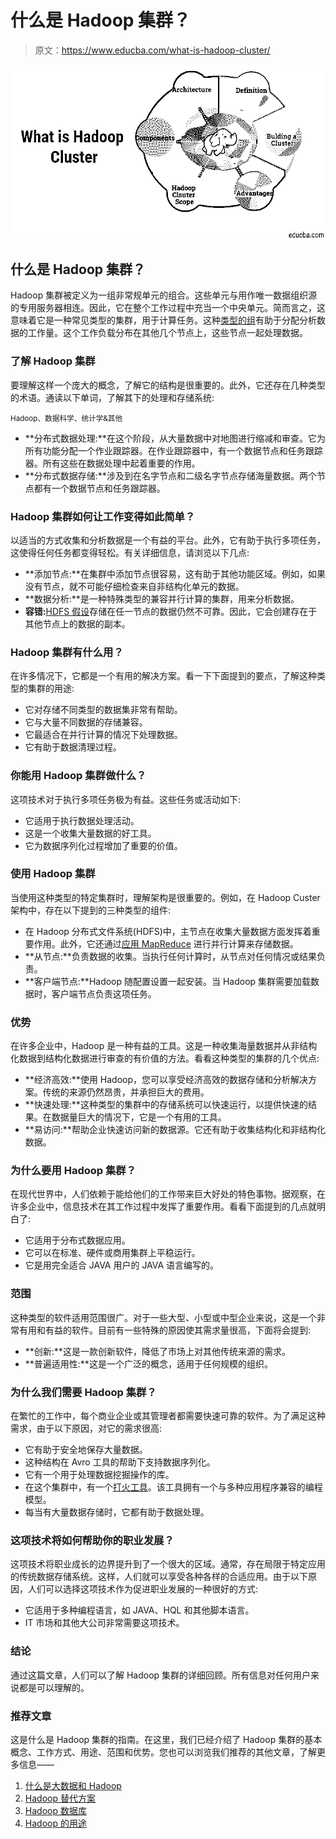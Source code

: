 # 什么是 Hadoop 集群？

> 原文：<https://www.educba.com/what-is-hadoop-cluster/>

![what is hadoop cluster](img/0bf2fc4225cf30ff5f72ba7f63787e50.png)



## 什么是 Hadoop 集群？

Hadoop 集群被定义为一组非常规单元的组合。这些单元与用作唯一数据组织源的专用服务器相连。因此，它在整个工作过程中充当一个中央单元。简而言之，这意味着它是一种常见类型的集群，用于计算任务。这种[类型的组](https://www.educba.com/types-of-clustering/)有助于分配分析数据的工作量。这个工作负载分布在其他几个节点上，这些节点一起处理数据。

### 了解 Hadoop 集群

要理解这样一个庞大的概念，了解它的结构是很重要的。此外，它还存在几种类型的术语。通读以下单词，了解其下的处理和存储系统:

<small>Hadoop、数据科学、统计学&其他</small>

*   **分布式数据处理:**在这个阶段，从大量数据中对地图进行缩减和审查。它为所有功能分配一个作业跟踪器。在作业跟踪器中，有一个数据节点和任务跟踪器。所有这些在数据处理中起着重要的作用。
*   **分布式数据存储:**涉及到在名字节点和二级名字节点存储海量数据。两个节点都有一个数据节点和任务跟踪器。

### Hadoop 集群如何让工作变得如此简单？

以适当的方式收集和分析数据是一个有益的平台。此外，它有助于执行多项任务，这使得任何任务都变得轻松。有关详细信息，请浏览以下几点:

*   **添加节点:**在集群中添加节点很容易，这有助于其他功能区域。例如，如果没有节点，就不可能仔细检查来自非结构化单元的数据。
*   **数据分析:**是一种特殊类型的兼容并行计算的集群，用来分析数据。
*   **容错:**[HDFS 假设](https://www.educba.com/what-is-hdfs/)存储在任一节点的数据仍然不可靠。因此，它会创建存在于其他节点上的数据的副本。

### Hadoop 集群有什么用？

在许多情况下，它都是一个有用的解决方案。看一下下面提到的要点，了解这种类型的集群的用途:

*   它对存储不同类型的数据集非常有帮助。
*   它与大量不同数据的存储兼容。
*   它最适合在并行计算的情况下处理数据。
*   它有助于数据清理过程。

### 你能用 Hadoop 集群做什么？

这项技术对于执行多项任务极为有益。这些任务或活动如下:

*   它适用于执行数据处理活动。
*   这是一个收集大量数据的好工具。
*   它为数据序列化过程增加了重要的价值。

### 使用 Hadoop 集群

当使用这种类型的特定集群时，理解架构是很重要的。例如，在 Hadoop Custer 架构中，存在以下提到的三种类型的组件:

*   在 Hadoop 分布式文件系统(HDFS)中，主节点在收集大量数据方面发挥着重要作用。此外，它还通过[应用 MapReduce](https://www.educba.com/what-is-mapreduce/) 进行并行计算来存储数据。
*   **从节点:**负责数据的收集。当执行任何计算时，从节点对任何情况或结果负责。
*   **客户端节点:**Hadoop 随配置设置一起安装。当 Hadoop 集群需要加载数据时，客户端节点负责这项任务。

### 优势

在许多企业中，Hadoop 是一种有益的工具。这是一种收集海量数据并从非结构化数据到结构化数据进行审查的有价值的方法。看看这种类型的集群的几个优点:

*   **经济高效:**使用 Hadoop，您可以享受经济高效的数据存储和分析解决方案。传统的来源仍然昂贵，并承担巨大的费用。
*   **快速处理:**这种类型的集群中的存储系统可以快速运行，以提供快速的结果。在数据量巨大的情况下，它是一个有用的工具。
*   **易访问:**帮助企业快速访问新的数据源。它还有助于收集结构化和非结构化数据。

### 为什么要用 Hadoop 集群？

在现代世界中，人们依赖于能给他们的工作带来巨大好处的特色事物。据观察，在许多企业中，信息技术在其工作过程中发挥了重要作用。看看下面提到的几点就明白了:

*   它适用于分布式数据应用。
*   它可以在标准、硬件或商用集群上平稳运行。
*   它是用完全适合 JAVA 用户的 JAVA 语言编写的。

### 范围

这种类型的软件适用范围很广。对于一些大型、小型或中型企业来说，这是一个非常有用和有益的软件。目前有一些特殊的原因使其需求量很高，下面将会提到:

*   **创新:**这是一款创新软件，降低了市场上对其他传统来源的需求。
*   **普遍适用性:**这是一个广泛的概念，适用于任何规模的组织。

### 为什么我们需要 Hadoop 集群？

在繁忙的工作中，每个商业企业或其管理者都需要快速可靠的软件。为了满足这种需求，由于以下原因，对它的需求很高:

*   它有助于安全地保存大量数据。
*   这种结构在 Avro 工具的帮助下支持数据序列化。
*   它有一个用于处理数据挖掘操作的库。
*   在这个集群中，有一个[打火工具](https://www.educba.com/spark-tools/)。该工具拥有一个与多种应用程序兼容的编程模型。
*   每当有大量数据存储时，它都有助于数据处理。

### 这项技术将如何帮助你的职业发展？

这项技术将职业成长的边界提升到了一个很大的区域。通常，存在局限于特定应用的传统数据存储系统。这样，人们就可以享受各种各样的合适应用。由于以下原因，人们可以选择这项技术作为促进职业发展的一种很好的方式:

*   它适用于多种编程语言，如 JAVA、HQL 和其他脚本语言。
*   IT 市场和其他大公司非常需要这项技术。

### 结论

通过这篇文章，人们可以了解 Hadoop 集群的详细回顾。所有信息对任何用户来说都是可以理解的。

### 推荐文章

这是什么是 Hadoop 集群的指南。在这里，我们已经介绍了 Hadoop 集群的基本概念、工作方式、用途、范围和优势。您也可以浏览我们推荐的其他文章，了解更多信息——

1.  [什么是大数据和 Hadoop](https://www.educba.com/what-is-big-data-and-hadoop/)
2.  [Hadoop 替代方案](https://www.educba.com/hadoop-alternatives/)
3.  [Hadoop 数据库](https://www.educba.com/hadoop-database/)
4.  [Hadoop 的用途](https://www.educba.com/uses-of-hadoop/)





